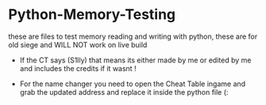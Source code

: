 # Python-Memory-Testing

these are files to test memory reading and writing with python, these are for old siege and WILL NOT work on live build

- If the CT says (S1lly) that means its either made by me or edited by me and includes the credits if it wasnt !

- For the name changer you need to open the Cheat Table ingame and grab the updated address and replace it inside the python file (:
